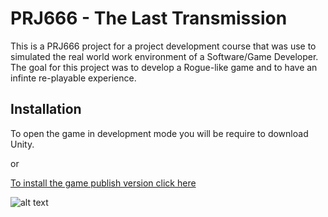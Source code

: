 # PRJ666 - The Last Transmission
This is a PRJ666 project for a project development course that was use to simulated the real world work environment of a Software/Game Developer. The goal for this project was to develop a Rogue-like game and to have an infinte re-playable experience. 

## Installation
To open the game in development mode you will be require to download Unity. 

or

[To install the game publish version click here](https://seneca-my.sharepoint.com/:u:/g/personal/kcho18_myseneca_ca/Ecp65asUV6RMm3AEiAcqW2MBOG9Vl5SPgxxIe1dXGzTNoQ?e=VXVVgK)

![alt text](![image](https://user-images.githubusercontent.com/25650647/145873435-edc1a3a5-ddd3-4366-8bbe-a0aa580abf43.png))
